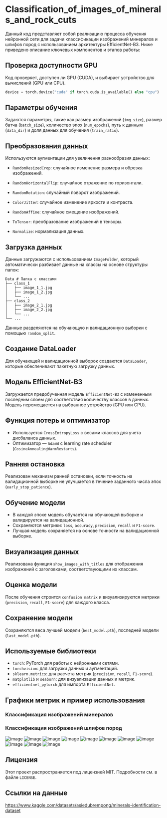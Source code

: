 # Classification_of_images_of_minerals_and_rock_cuts
Данный код представляет собой реализацию процесса обучения нейронной сети для задачи классификации изображений минералов и шлифов пород с использованием архитектуры EfficientNet-B3. Ниже приведено описание ключевых компонентов и этапов работы:
## Проверка доступности GPU
Код проверяет, доступен ли GPU (CUDA), и выбирает устройство для вычислений (GPU или CPU).
```python
device = torch.device("cuda" if torch.cuda.is_available() else "cpu")
```
## Параметры обучения
Задаются параметры, такие как размер изображений (`img_size`), размер батча (`batch_size`), количество эпох (`num_epochs`), путь к данным (`data_dir`) и доля данных для обучения (`train_ratio`).

## Преобразования данных
Используются аугментации для увеличения разнообразия данных:<p>
* `RandomResizedCrop`: случайное изменение размера и обрезка изображений.<p>
* `RandomHorizontalFlip`: случайное отражение по горизонтали.<p>
* `RandomRotation`: случайный поворот изображений.<p>
* `ColorJitter`: случайное изменение яркости и контраста.<p>
* `RandomAffine`: случайное смещение изображений.<p>
* `ToTensor`: преобразование изображений в тензоры.<p>
* `Normalize`: нормализация данных.

## Загрузка данных
Данные загружаются с использованием `ImageFolder`, который автоматически разбивает данные на классы на основе структуры папок:<p> 
```
Data # Папка с классами
├── class_1
│   ├── image_1_1.jpg
│   ├── image_1_2.jpg
│   └── ...
├── class_2
│   ├── image_2_1.jpg
│   ├── image_2_2.jpg
│   └── ...
└── ...
```
Данные разделяются на обучающую и валидационную выборки с помощью `random_split`.

## Создание DataLoader
Для обучающей и валидационной выборок создаются `DataLoader`, которые обеспечивают пакетную загрузку данных.

## Модель EfficientNet-B3
Загружается предобученная модель `EfficientNet-B3` с измененным последним слоем для соответствия количеству классов в данных. Модель перемещается на выбранное устройство (GPU или CPU).

## Функция потерь и оптимизатор
* Используется `CrossEntropyLoss` с весами классов для учета дисбаланса данных.
* Оптимизатор — `AdamW` с learning rate scheduler (`CosineAnnealingWarmRestarts`).

## Ранняя остановка
Реализован механизм ранней остановки, если точность на валидационной выборке не улучшается в течение заданного числа эпох (`early_stop_patience`).

## Обучение модели
* В каждой эпохе модель обучается на обучающей выборке и валидируется на валидационной.
* Сохраняются метрики: `loss`, `accuracy`, `precision`, `recall` и `F1-score`.
* Лучшая модель сохраняется на основе точности на валидационной выборке.

## Визуализация данных
Реализована функция `show_images_with_titles` для отображения изображений с заголовками, соответствующими их классам.

## Оценка модели
После обучения строится `confusion matrix` и визуализируются метрики (`precision`, `recall`, `F1-score`) для каждого класса.

## Сохранение модели
Сохраняются веса лучшей модели (`best_model.pth`), последней модели (`last_model.pth`).

## Используемые библиотеки
* `torch`: PyTorch для работы с нейронными сетями.
* `torchvision`: для загрузки данных и аугментаций.
* `sklearn.metrics`: для расчета метрик (`precision`, `recall`, `F1-score`).
* `matplotlib` и `seaborn`: для визуализации данных и метрик.
* `efficientnet_pytorch` для импорта `EfficientNet`.

## Графики метрик и пример использования
### Классификация изображений минералов


### Классификация изображений шлифов пород
![image](https://github.com/user-attachments/assets/84846144-a5c6-4df6-9e84-02857b299b5b)
![image](https://github.com/user-attachments/assets/442b68e2-a726-4b3b-9137-133514ff6462)
![image](https://github.com/user-attachments/assets/b666766d-fcef-4319-b57d-b56e78c68862)
![image](https://github.com/user-attachments/assets/a6be71fe-e746-4528-8c99-1030386bd4a0)
![image](https://github.com/user-attachments/assets/1f7fc746-6dcb-4c2a-906d-3854326482b4)
![image](https://github.com/user-attachments/assets/0ad0bc64-53f1-40d6-a5af-3468596cfbdb)
![image](https://github.com/user-attachments/assets/5adf13a8-ac15-4ccc-af35-25de52ce2e8b)
![image](https://github.com/user-attachments/assets/9ddc1016-e41a-4deb-98fe-1dfc4c6189b9)
![image](https://github.com/user-attachments/assets/f702893f-0afe-4ee0-9b15-df0e9c3b291f)
![image](https://github.com/user-attachments/assets/93aaf36d-21cc-42cf-9749-cd5724620c75)
![image](https://github.com/user-attachments/assets/1dadf142-e9c9-4301-9d7d-e266bdb8cb23)

## Лицензия
Этот проект распространяется под лицензией MIT. Подробности см. в файле `LICENSE`.

## Ссылки на данные
https://www.kaggle.com/datasets/asiedubrempong/minerals-identification-dataset
